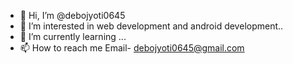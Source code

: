 - 👋 Hi, I’m @debojyoti0645
- 👀 I’m interested in web development and android development..
- 🌱 I’m currently learning ...
- 📫 How to reach me Email- debojyoti0645@gmail.com

<!---
debojyoti0645/debojyoti0645 is a ✨ special ✨ repository because its `README.md` (this file) appears on your GitHub profile.
You can click the Preview link to take a look at your changes.
--->

